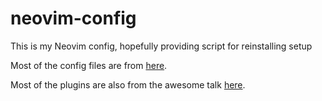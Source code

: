 # neovim-config
This is my Neovim config, hopefully providing script for reinstalling setup

Most of the config files are from [here](https://lucasfcosta.com/2019/02/10/terminal-guide-2019.html).

Most of the plugins are also from the awesome talk [here](https://www.youtube.com/watch?v=wlR5gYd6um0).
